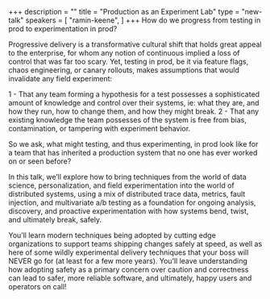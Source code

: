 +++
description = ""
title = "Production as an Experiment Lab"
type = "new-talk"
speakers = [
        "ramin-keene",
]
+++
How do we progress from testing in prod to experimentation in prod?

Progressive delivery is a transformative cultural shift that holds great appeal to the enterprise, for whom any notion of continuous implied a loss of control that was far too scary. Yet, testing in prod, be it via feature flags, chaos engineering, or canary rollouts, makes assumptions that would invalidate any field experiment:

   1 - That any team forming a hypothesis for a test possesses a sophisticated amount of knowledge and control over their systems, ie: what they are, and how they run, how to change them, and how they might break.
   2 -  That any existing knowledge the team possesses of the system is free from bias, contamination, or tampering with experiment behavior.

So we ask, what might testing, and thus experimenting, in prod look like for a team that has inherited a production system that no one has ever worked on or seen before?

In this talk, we’ll explore how to bring techniques from the world of data science, personalization, and field experimentation into the world of distributed systems, using a mix of distributed trace data, metrics, fault injection, and multivariate a/b testing as a foundation for ongoing analysis, discovery, and proactive experimentation with how systems bend, twist, and ultimately break, safely.

You’ll learn modern techniques being adopted by cutting edge organizations to support teams shipping changes safely at speed, as well as here of some wildly experimental delivery techniques that your boss will NEVER go for (at least for a few more years). You’ll leave understanding how adopting safety as a primary concern over caution and correctness can lead to safer, more reliable software, and ultimately, happy users and operators on call!